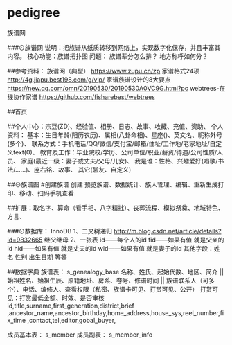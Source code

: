 # pedigree
族谱网


###⊙族谱网
说明：把族谱从纸质转移到网络上，实现数字化保存，并且丰富其内容。
核心功能：族谱拓扑图
问题：
    族谱辈分怎么排？
    地方称呼如何分？

##参考资料：
族谱网（典型） https://www.zupu.cn/zp
家谱格式24项 http://4g.jiapu.best198.com/g/vip/
家谱族谱设计的8大要点 https://new.qq.com/omn/20190530/20190530A0VC9G.html?pc
webtrees-在线协作家谱 https://github.com/fisharebest/webtrees


##首页

##个人中心：宗豆(ZD)、经验值、相册、日志、故事、收藏、充值、资助、
    个人资料：
        基本：生日年龄(阳历农历)、属相(八卦命相)、星座()、英文名、昵称外号(多个)、
        联系方式：手机电话/QQ/微信/支付宝/邮箱/住址/工作地/老家地址/自定义text(0)、
        教育及工作：毕业院校/学历、公司单位/职业/薪资/待遇/公司性质/人员、
        家庭(最近一级：妻子或丈夫/父母/儿女)、
        我是谁：性格、兴趣爱好(唱歌/书法/……)、座右铭、故事、
        其它(聊友、自定义)

##⊙族谱图
#创建族谱
创建
预览族谱、数据统计、族人管理、编辑、重新生成打印、移动、扫码手机查看

##扩展：取名字、算命（看手相、八字精批）、丧葬流程、模拟祭奠、地域特色、方言、


###⊙数据库： InnoDB
1、二叉树递归
    http://m.blog.csdn.net/article/details?id=9832665
    继父继母
2、一张表
    id——每个人的id
    fid——如果有值 就是父亲的id
    hid——如果有值 就是丈夫的id
    wid——如果有值 就是妻子的id
    其他字段：姓名 性别 出生日期 等等

##数据字典
族谱表： s_genealogy_base
    名称、姓氏、起始代数、地区、简介 || 始祖姓名、始祖生辰、原籍地址、房系、卷号、修谱时间 || 族谱联系人（可多个）、电话、编修人、查看权限（私密、族谱卡可见、打赏可见、公开）
        打赏可见：打赏最低金额、时效、是否审核
    id,title,surname,first_generation,district,brief
    ,ancestor_name,ancestor_birthday,home_address,house_sys,reel_number,fix_time
    ,contact,tel,editor,gobal_buyer, 

成员基本表： s_member
成员副表： s_member_info

